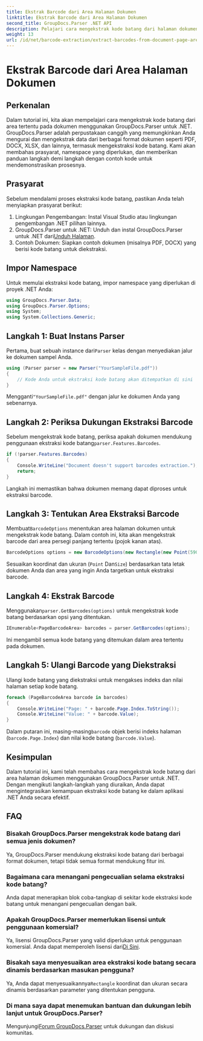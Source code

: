 ```yaml
---
title: Ekstrak Barcode dari Area Halaman Dokumen
linktitle: Ekstrak Barcode dari Area Halaman Dokumen
second_title: GroupDocs.Parser .NET API
description: Pelajari cara mengekstrak kode batang dari halaman dokumen menggunakan GroupDocs.Parser untuk .NET. Tingkatkan kemampuan pemrosesan dokumen Anda dengan tutorial langkah demi langkah ini.
weight: 13
url: /id/net/barcode-extraction/extract-barcodes-from-document-page-area/
---
```


# Ekstrak Barcode dari Area Halaman Dokumen

## Perkenalan
Dalam tutorial ini, kita akan mempelajari cara mengekstrak kode batang dari area tertentu pada dokumen menggunakan GroupDocs.Parser untuk .NET. GroupDocs.Parser adalah perpustakaan canggih yang memungkinkan Anda mengurai dan mengekstrak data dari berbagai format dokumen seperti PDF, DOCX, XLSX, dan lainnya, termasuk mengekstraksi kode batang. Kami akan membahas prasyarat, namespace yang diperlukan, dan memberikan panduan langkah demi langkah dengan contoh kode untuk mendemonstrasikan prosesnya.
## Prasyarat
Sebelum mendalami proses ekstraksi kode batang, pastikan Anda telah menyiapkan prasyarat berikut:
1. Lingkungan Pengembangan: Instal Visual Studio atau lingkungan pengembangan .NET pilihan lainnya.
2.  GroupDocs.Parser untuk .NET: Unduh dan instal GroupDocs.Parser untuk .NET dari[Unduh Halaman](https://releases.groupdocs.com/parser/net/).
3. Contoh Dokumen: Siapkan contoh dokumen (misalnya PDF, DOCX) yang berisi kode batang untuk diekstraksi.

## Impor Namespace
Untuk memulai ekstraksi kode batang, impor namespace yang diperlukan di proyek .NET Anda:
```csharp
using GroupDocs.Parser.Data;
using GroupDocs.Parser.Options;
using System;
using System.Collections.Generic;
```
## Langkah 1: Buat Instans Parser
 Pertama, buat sebuah instance dari`Parser` kelas dengan menyediakan jalur ke dokumen sampel Anda.
```csharp
using (Parser parser = new Parser("YourSampleFile.pdf"))
{
    // Kode Anda untuk ekstraksi kode batang akan ditempatkan di sini
}
```
 Mengganti`"YourSampleFile.pdf"` dengan jalur ke dokumen Anda yang sebenarnya.
## Langkah 2: Periksa Dukungan Ekstraksi Barcode
 Sebelum mengekstrak kode batang, periksa apakah dokumen mendukung penggunaan ekstraksi kode batang`parser.Features.Barcodes`.
```csharp
if (!parser.Features.Barcodes)
{
    Console.WriteLine("Document doesn't support barcodes extraction.");
    return;
}
```
Langkah ini memastikan bahwa dokumen memang dapat diproses untuk ekstraksi barcode.
## Langkah 3: Tentukan Area Ekstraksi Barcode
 Membuat`BarcodeOptions` menentukan area halaman dokumen untuk mengekstrak kode batang. Dalam contoh ini, kita akan mengekstrak barcode dari area persegi panjang tertentu (pojok kanan atas).
```csharp
BarcodeOptions options = new BarcodeOptions(new Rectangle(new Point(590, 80), new Size(150, 150)));
```
Sesuaikan koordinat dan ukuran (`Point` Dan`Size`) berdasarkan tata letak dokumen Anda dan area yang ingin Anda targetkan untuk ekstraksi barcode.
## Langkah 4: Ekstrak Barcode
 Menggunakan`parser.GetBarcodes(options)` untuk mengekstrak kode batang berdasarkan opsi yang ditentukan.
```csharp
IEnumerable<PageBarcodeArea> barcodes = parser.GetBarcodes(options);
```
Ini mengambil semua kode batang yang ditemukan dalam area tertentu pada dokumen.
## Langkah 5: Ulangi Barcode yang Diekstraksi
Ulangi kode batang yang diekstraksi untuk mengakses indeks dan nilai halaman setiap kode batang.
```csharp
foreach (PageBarcodeArea barcode in barcodes)
{
    Console.WriteLine("Page: " + barcode.Page.Index.ToString());
    Console.WriteLine("Value: " + barcode.Value);
}
```
 Dalam putaran ini, masing-masing`barcode` objek berisi indeks halaman (`barcode.Page.Index`) dan nilai kode batang (`barcode.Value`).

## Kesimpulan
Dalam tutorial ini, kami telah membahas cara mengekstrak kode batang dari area halaman dokumen menggunakan GroupDocs.Parser untuk .NET. Dengan mengikuti langkah-langkah yang diuraikan, Anda dapat mengintegrasikan kemampuan ekstraksi kode batang ke dalam aplikasi .NET Anda secara efektif.

## FAQ
### Bisakah GroupDocs.Parser mengekstrak kode batang dari semua jenis dokumen?
Ya, GroupDocs.Parser mendukung ekstraksi kode batang dari berbagai format dokumen, tetapi tidak semua format mendukung fitur ini.
### Bagaimana cara menangani pengecualian selama ekstraksi kode batang?
Anda dapat menerapkan blok coba-tangkap di sekitar kode ekstraksi kode batang untuk menangani pengecualian dengan baik.
### Apakah GroupDocs.Parser memerlukan lisensi untuk penggunaan komersial?
Ya, lisensi GroupDocs.Parser yang valid diperlukan untuk penggunaan komersial. Anda dapat memperoleh lisensi dari[Di Sini](https://purchase.groupdocs.com/buy).
### Bisakah saya menyesuaikan area ekstraksi kode batang secara dinamis berdasarkan masukan pengguna?
 Ya, Anda dapat menyesuaikannya`Rectangle` koordinat dan ukuran secara dinamis berdasarkan parameter yang ditentukan pengguna.
### Di mana saya dapat menemukan bantuan dan dukungan lebih lanjut untuk GroupDocs.Parser?
 Mengunjungi[Forum GroupDocs.Parser](https://forum.groupdocs.com/c/parser/17) untuk dukungan dan diskusi komunitas.